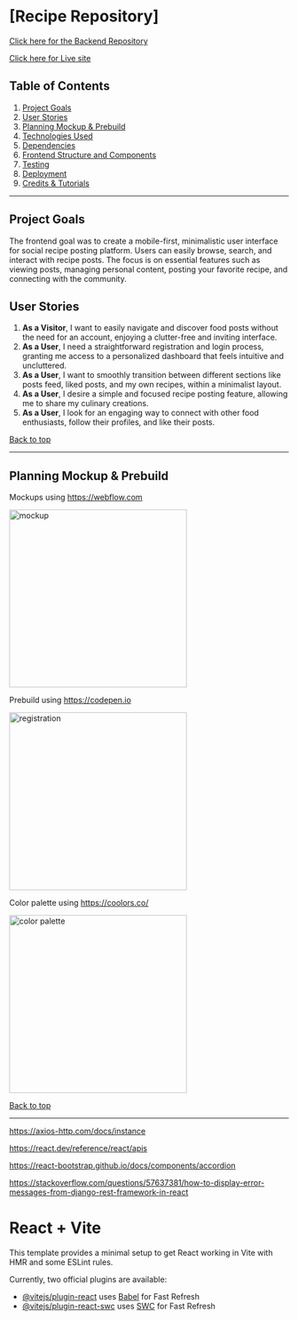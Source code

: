 # [Recipe Repository]
 
 [Click here for the Backend Repository](#https://github.com/Moonchichiii/backend_postit_repository)

 [Click here for Live site](#)

## Table of Contents
1.  [Project Goals](#project-goals)
2.  [User Stories](#user-stories)
3.  [Planning Mockup & Prebuild](#planning-mockup-prebuild)
4.  [Technologies Used](#technologies-used)
5.  [Dependencies](#dependencies)
6.  [Frontend Structure and Components](#frontend-structure-and-components)
7.  [Testing](#testing)
8.  [Deployment](#deployment)
9.  [Credits & Tutorials](#credits-&-tutorials)

----------

## Project Goals

The frontend goal was to create a mobile-first, minimalistic user interface for social recipe posting platform. 
Users can easily browse, search, and interact with recipe posts.
The focus is on essential features such as viewing posts, managing personal content, posting your favorite recipe, and connecting with the community.

## User Stories

1.  **As a Visitor**, I want to easily navigate and discover food posts without the need for an account, enjoying a clutter-free and inviting interface.
2.  **As a User**, I need a straightforward registration and login process, granting me access to a personalized dashboard that feels intuitive and uncluttered.
3.  **As a User**, I want to smoothly transition between different sections like posts feed, liked posts, and my own recipes, within a minimalist layout.
4.  **As a User**, I desire a simple and focused recipe posting feature, allowing me to share my culinary creations.
5.  **As a User**, I look for an engaging way to connect with other food enthusiasts, follow their profiles, and like their posts.

[Back to top](#table-of-contents)

----------

## Planning Mockup & Prebuild


Mockups using https://webflow.com

<img src="" alt="mockup" width="320">


Prebuild using https://codepen.io 

<img src="" alt="registration" width="320">



Color palette using https://coolors.co/

<img src="" alt="color palette" width="320">

[Back to top](#table-of-contents)

----------
https://axios-http.com/docs/instance

https://react.dev/reference/react/apis

https://react-bootstrap.github.io/docs/components/accordion

https://stackoverflow.com/questions/57637381/how-to-display-error-messages-from-django-rest-framework-in-react

# React + Vite

This template provides a minimal setup to get React working in Vite with HMR and some ESLint rules.

Currently, two official plugins are available:

- [@vitejs/plugin-react](https://github.com/vitejs/vite-plugin-react/blob/main/packages/plugin-react/README.md) uses [Babel](https://babeljs.io/) for Fast Refresh
- [@vitejs/plugin-react-swc](https://github.com/vitejs/vite-plugin-react-swc) uses [SWC](https://swc.rs/) for Fast Refresh
